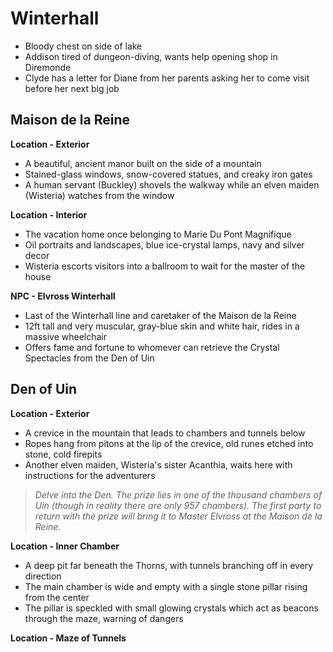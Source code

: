 # Winterhall
- Bloody chest on side of lake
- Addison tired of dungeon-diving, wants help opening shop in Diremonde
- Clyde has a letter for Diane from her parents asking her to come visit before her next big job

## Maison de la Reine
**Location - Exterior**
- A beautiful, ancient manor built on the side of a mountain
- Stained-glass windows, snow-covered statues, and creaky iron gates
- A human servant (Buckley) shovels the walkway while an elven maiden (Wisteria) watches from the window

**Location - Interior**
- The vacation home once belonging to Marie Du Pont Magnifique
- Oil portraits and landscapes, blue ice-crystal lamps, navy and silver decor
- Wisteria escorts visitors into a ballroom to wait for the master of the house

**NPC - Elvross Winterhall**
- Last of the Winterhall line and caretaker of the Maison de la Reine
- 12ft tall and very muscular, gray-blue skin and white hair, rides in a massive wheelchair
- Offers fame and fortune to whomever can retrieve the Crystal Spectacles from the Den of Uin

## Den of Uin
**Location - Exterior**
- A crevice in the mountain that leads to chambers and tunnels below
- Ropes hang from pitons at the lip of the crevice, old runes etched into stone, cold firepits
- Another elven maiden, Wisteria's sister Acanthia, waits here with instructions for the adventurers

> *Delve into the Den. The prize lies in one of the thousand chambers of Uin (though in reality there are only 957 chambers). The first party to return with the prize will bring it to Master Elvross at the Maison de la Reine.*

**Location - Inner Chamber**
- A deep pit far beneath the Thorns, with tunnels branching off in every direction
- The main chamber is wide and empty with a single stone pillar rising from the center
- The pillar is speckled with small glowing crystals which act as beacons through the maze, warning of dangers

**Location - Maze of Tunnels**

